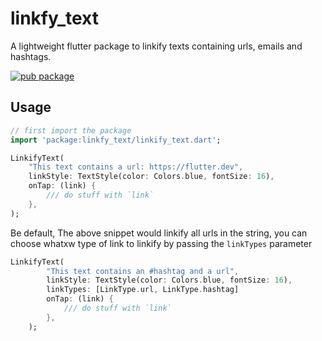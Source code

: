 # linkfy_text

A lightweight flutter package to linkify texts containing urls, emails and hashtags.

[![pub package](https://img.shields.io/pub/v/linkfy_text.svg)](https://pub.dev/packages/linkfy_text)

<!-- ![final](https://user-images.githubusercontent.com/43510799/104180838-2385fd80-5451-11eb-8506-1640b4ea829f.gif)
 -->
## Usage

```dart
// first import the package
import 'package:linkfy_text/linkify_text.dart';

LinkifyText(
    "This text contains a url: https://flutter.dev",
    linkStyle: TextStyle(color: Colors.blue, fontSize: 16),
    onTap: (link) {
        /// do stuff with `link`
    },
);
```

Be default, The above snippet would linkify all urls in the string, you can choose whatxw type of link to linkify by passing the `linkTypes` parameter

```dart
LinkifyText(
        "This text contains an #hashtag and a url",
        linkStyle: TextStyle(color: Colors.blue, fontSize: 16),
        linkTypes: [LinkType.url, LinkType.hashtag]
        onTap: (link) {
            /// do stuff with `link`
        },
    );
```
